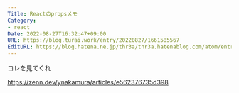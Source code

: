 ```yaml
---
Title: Reactのpropsメモ
Category:
- react
Date: 2022-08-27T16:32:47+09:00
URL: https://blog.turai.work/entry/20220827/1661585567
EditURL: https://blog.hatena.ne.jp/thr3a/thr3a.hatenablog.com/atom/entry/4207112889912415672
---
```


コレを見てくれ

https://zenn.dev/ynakamura/articles/e562376735d398

